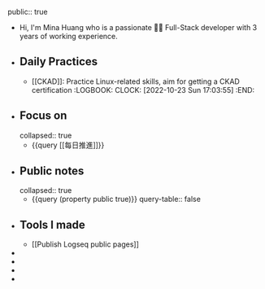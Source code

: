 public:: true

- Hi, I'm Mina Huang who is a passionate 👩‍💻 Full-Stack developer with 3 years of working experience.
- ## Daily Practices
	- [[CKAD]]: Practice Linux-related skills, aim for getting a CKAD certification
	  :LOGBOOK:
	  CLOCK: [2022-10-23 Sun 17:03:55]
	  :END:
- ## Focus on
  collapsed:: true
	- {{query [[每日推進]]}}
- ## Public notes
  collapsed:: true
	- {{query (property public true)}}
	  query-table:: false
- ## Tools I made
	- [[Publish Logseq public pages]]
-
-
-
-